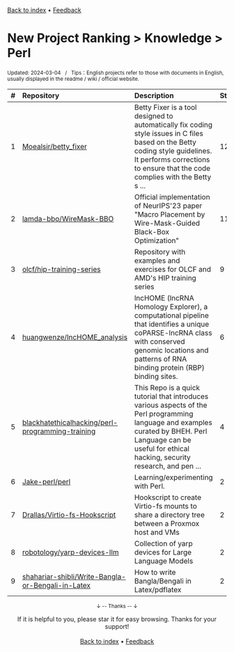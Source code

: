 <a href="https://github.com/GrowingGit/GitHub-English-Top-Charts#github-english-top-charts">Back to index</a> • <a href="/content/docs/feedback.md">Feedback</a>

# New Project Ranking > Knowledge > Perl
<sub>Updated: 2024-03-04&nbsp;&nbsp;&nbsp;/&nbsp;&nbsp;&nbsp;Tips：English projects refer to those with documents in English, usually displayed in the readme / wiki / official website.</sub>

|#|Repository|Description|Stars|Updated|Created|
|:-|:-|:-|:-|:-|:-|
|1|[Moealsir/betty_fixer](https://github.com/Moealsir/betty_fixer)|Betty Fixer is a tool designed to automatically fix coding style issues in C files based on the Betty coding style guidelines. It performs corrections to ensure that the code complies with the Betty s ...|12|2024-02-24|2023-12-24|
|2|[lamda-bbo/WireMask-BBO](https://github.com/lamda-bbo/WireMask-BBO)|Official implementation of NeurIPS'23 paper "Macro Placement by Wire-Mask-Guided Black-Box Optimization"|11|2023-10-27|2023-10-19|
|3|[olcf/hip-training-series](https://github.com/olcf/hip-training-series)|Repository with examples and exercises for OLCF and AMD's HIP training series|9|2023-10-16|2023-05-25|
|4|[huangwenze/lncHOME_analysis](https://github.com/huangwenze/lncHOME_analysis)|lncHOME (lncRNA Homology Explorer), a computational pipeline that identifies a unique coPARSE-lncRNA class with conserved genomic locations and patterns of RNA binding protein (RBP) binding sites.|6|2023-11-02|2023-10-19|
|5|[blackhatethicalhacking/perl-programming-training](https://github.com/blackhatethicalhacking/perl-programming-training)|This Repo is a quick tutorial that introduces various aspects of the Perl programming language and examples curated by BHEH. Perl Language can be useful for ethical hacking, security research, and pen ...|4|2023-10-31|2023-09-22|
|6|[Jake-perl/perl](https://github.com/Jake-perl/perl)|Learning/experimenting with Perl.|2|2024-02-19|2024-02-17|
|7|[Drallas/Virtio-fs-Hookscript](https://github.com/Drallas/Virtio-fs-Hookscript)|Hookscript to create Virtio-fs mounts to share a directory tree between a Proxmox host and VMs |2|2023-11-01|2023-11-01|
|8|[robotology/yarp-devices-llm](https://github.com/robotology/yarp-devices-llm)|Collection of yarp devices for Large Language Models|2|2024-01-16|2023-08-18|
|9|[shahariar-shibli/Write-Bangla-or-Bengali-in-Latex](https://github.com/shahariar-shibli/Write-Bangla-or-Bengali-in-Latex)|How to write Bangla/Bengali in Latex/pdflatex|2|2023-09-12|2023-07-28|

<div align="center">
    <p><sub>↓ -- Thanks -- ↓</sub></p>
    If it is helpful to you, please star it for easy browsing. Thanks for your support!
</div>

<br/>

<div align="center"><a href="https://github.com/GrowingGit/GitHub-English-Top-Charts#github-english-top-charts">Back to index</a> • <a href="/content/docs/feedback.md">Feedback</a></div>
